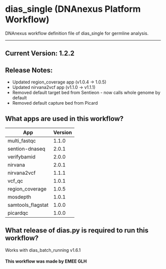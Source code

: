 # dias_single (DNAnexus Platform Workflow)
DNAnexus workflow definition file of dias_single for germline analysis.

-------

## Current Version: 1.2.2

## Release Notes:
* Updated region_coverage app (v1.0.4 -> 1.0.5)
* Updated nirvana2vcf app (v1.1.0 → v1.1.1)
* Removed default target bed from Sentieon - now calls whole genome by default
* Removed default capture bed from Picard

## What apps are used in this workflow?

|  App 	| Version  	|
|---	|---	|
|multi_fastqc       |1.1.0|
|sention-dnaseq     |2.0.1|
|verifybamid        |2.0.0|
|nirvana            |2.0.1|
|nirvana2vcf        |1.1.1|
|vcf_qc 	        |1.0.1|  
|region_coverage   	|1.0.5|
|mosdepth           |1.0.1|
|samtools_flagstat  |1.0.0|
|picardqc           |1.0.0|


## What release of dias.py is required to run this workflow?

Works with dias_batch_running v1.6.1

#### This workflow was made by EMEE GLH
